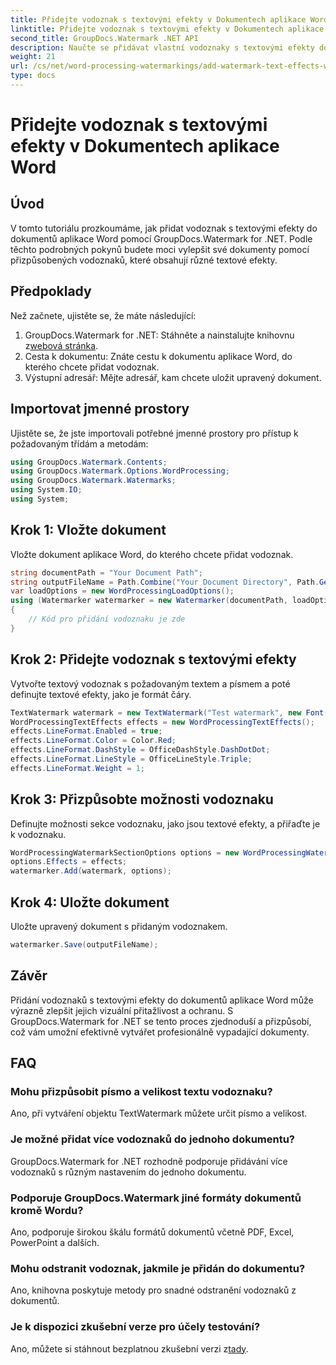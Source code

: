 ```yaml
---
title: Přidejte vodoznak s textovými efekty v Dokumentech aplikace Word
linktitle: Přidejte vodoznak s textovými efekty v Dokumentech aplikace Word
second_title: GroupDocs.Watermark .NET API
description: Naučte se přidávat vlastní vodoznaky s textovými efekty do dokumentů aplikace Word pomocí GroupDocs.Watermark for .NET. Zabezpečení dokumentů a vizuální přitažlivost bez námahy.
weight: 21
url: /cs/net/word-processing-watermarkings/add-watermark-text-effects-word-docs/
type: docs
---
```

# Přidejte vodoznak s textovými efekty v Dokumentech aplikace Word

## Úvod
V tomto tutoriálu prozkoumáme, jak přidat vodoznak s textovými efekty do dokumentů aplikace Word pomocí GroupDocs.Watermark for .NET. Podle těchto podrobných pokynů budete moci vylepšit své dokumenty pomocí přizpůsobených vodoznaků, které obsahují různé textové efekty.
## Předpoklady
Než začnete, ujistěte se, že máte následující:
1.  GroupDocs.Watermark for .NET: Stáhněte a nainstalujte knihovnu z[webová stránka](https://releases.groupdocs.com/Watermark/net/).
2. Cesta k dokumentu: Znáte cestu k dokumentu aplikace Word, do kterého chcete přidat vodoznak.
3. Výstupní adresář: Mějte adresář, kam chcete uložit upravený dokument.

## Importovat jmenné prostory
Ujistěte se, že jste importovali potřebné jmenné prostory pro přístup k požadovaným třídám a metodám:
```csharp
using GroupDocs.Watermark.Contents;
using GroupDocs.Watermark.Options.WordProcessing;
using GroupDocs.Watermark.Watermarks;
using System.IO;
using System;
```
## Krok 1: Vložte dokument
Vložte dokument aplikace Word, do kterého chcete přidat vodoznak.
```csharp
string documentPath = "Your Document Path";
string outputFileName = Path.Combine("Your Document Directory", Path.GetFileName(documentPath));
var loadOptions = new WordProcessingLoadOptions();
using (Watermarker watermarker = new Watermarker(documentPath, loadOptions))
{
    // Kód pro přidání vodoznaku je zde
}
```
## Krok 2: Přidejte vodoznak s textovými efekty
Vytvořte textový vodoznak s požadovaným textem a písmem a poté definujte textové efekty, jako je formát čáry.
```csharp
TextWatermark watermark = new TextWatermark("Test watermark", new Font("Arial", 19));
WordProcessingTextEffects effects = new WordProcessingTextEffects();
effects.LineFormat.Enabled = true;
effects.LineFormat.Color = Color.Red;
effects.LineFormat.DashStyle = OfficeDashStyle.DashDotDot;
effects.LineFormat.LineStyle = OfficeLineStyle.Triple;
effects.LineFormat.Weight = 1;
```
## Krok 3: Přizpůsobte možnosti vodoznaku
Definujte možnosti sekce vodoznaku, jako jsou textové efekty, a přiřaďte je k vodoznaku.
```csharp
WordProcessingWatermarkSectionOptions options = new WordProcessingWatermarkSectionOptions();
options.Effects = effects;
watermarker.Add(watermark, options);
```
## Krok 4: Uložte dokument
Uložte upravený dokument s přidaným vodoznakem.
```csharp
watermarker.Save(outputFileName);
```

## Závěr
Přidání vodoznaků s textovými efekty do dokumentů aplikace Word může výrazně zlepšit jejich vizuální přitažlivost a ochranu. S GroupDocs.Watermark for .NET se tento proces zjednoduší a přizpůsobí, což vám umožní efektivně vytvářet profesionálně vypadající dokumenty.
## FAQ
### Mohu přizpůsobit písmo a velikost textu vodoznaku?
Ano, při vytváření objektu TextWatermark můžete určit písmo a velikost.
### Je možné přidat více vodoznaků do jednoho dokumentu?
GroupDocs.Watermark for .NET rozhodně podporuje přidávání více vodoznaků s různým nastavením do jednoho dokumentu.
### Podporuje GroupDocs.Watermark jiné formáty dokumentů kromě Wordu?
Ano, podporuje širokou škálu formátů dokumentů včetně PDF, Excel, PowerPoint a dalších.
### Mohu odstranit vodoznak, jakmile je přidán do dokumentu?
Ano, knihovna poskytuje metody pro snadné odstranění vodoznaků z dokumentů.
### Je k dispozici zkušební verze pro účely testování?
 Ano, můžete si stáhnout bezplatnou zkušební verzi z[tady](https://releases.groupdocs.com/).